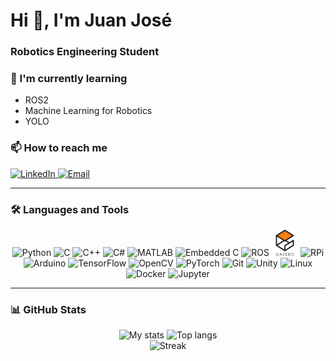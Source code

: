<h1 align="left">Hi 👋, I'm Juan José</h1>
<h3 align="left">Robotics Engineering Student</h3>

### 🌱 I'm currently learning
- ROS2
- Machine Learning for Robotics
- YOLO

### 📫 How to reach me
<p align="left">
  <a target="_blank" href="https://www.linkedin.com/in/juan-josé-jáuregui-2824b229a/">
    <img src="https://img.shields.io/badge/LinkedIn-0077B5?style=for-the-badge&logo=linkedin&logoColor=white" alt="LinkedIn"/>
  </a>
  <a href="mailto:your.email@example.com">
    <img src="https://img.shields.io/badge/Email-D14836?style=for-the-badge&logo=gmail&logoColor=white" alt="Email"/>
  </a>
</p>

---

### 🛠️ Languages and Tools

<div align="center">
  <!-- Programming Languages -->
  <img src="https://cdn.jsdelivr.net/gh/devicons/devicon/icons/python/python-original.svg" alt="Python" width="50" title="Python"/>
  <img src="https://cdn.jsdelivr.net/gh/devicons/devicon/icons/c/c-original.svg" alt="C" width="50" title="C"/>
  <img src="https://cdn.jsdelivr.net/gh/devicons/devicon/icons/cplusplus/cplusplus-original.svg" alt="C++" width="50" title="C++"/>
  <img src="https://cdn.jsdelivr.net/gh/devicons/devicon/icons/csharp/csharp-original.svg" alt="C#" width="50" title="C#"/>
  <img src="https://upload.wikimedia.org/wikipedia/commons/2/21/Matlab_Logo.png" alt="MATLAB" width="50" title="MATLAB"/>

 
  <!-- Robotics & Embedded -->
  <img src="https://cdn.jsdelivr.net/gh/devicons/devicon/icons/embeddedc/embeddedc-original.svg" alt="Embedded C" width="50" title="Embedded C"/>
  <img src="https://cdn.jsdelivr.net/gh/devicons/devicon/icons/ros/ros-original-wordmark.svg" alt="ROS" width="50" title="ROS"/>
  <img src="https://raw.githubusercontent.com/devicons/devicon/master/icons/gazebo/gazebo-original-wordmark.svg" alt="Gazebo" width="42" height="42"/>  
  <img src="https://cdn.jsdelivr.net/gh/devicons/devicon/icons/raspberrypi/raspberrypi-original.svg" alt="RPi" width="50" title="Raspberry Pi"/>
  <img src="https://cdn.worldvectorlogo.com/logos/arduino-1.svg" alt="Arduino" width="50" title="Arduino"/>

  <!-- AI & Vision -->
  <img src="https://cdn.jsdelivr.net/gh/devicons/devicon/icons/tensorflow/tensorflow-original.svg" alt="TensorFlow" width="50" title="TensorFlow"/>
  <img src="https://cdn.jsdelivr.net/gh/devicons/devicon/icons/opencv/opencv-original.svg" alt="OpenCV" width="50" title="OpenCV"/>
  <img src="https://cdn.jsdelivr.net/gh/devicons/devicon/icons/pytorch/pytorch-original.svg" alt="PyTorch" width="50" title="PyTorch"/>
  <!-- Other Tools -->
  <img src="https://cdn.jsdelivr.net/gh/devicons/devicon/icons/git/git-original.svg" alt="Git" width="50" title="Git"/>
  <img src="https://cdn.jsdelivr.net/gh/devicons/devicon/icons/unity/unity-original.svg" alt="Unity" width="50" title="Unity"/>
  <img src="https://cdn.jsdelivr.net/gh/devicons/devicon/icons/linux/linux-original.svg" alt="Linux" width="50" title="Linux"/>
  <img src="https://cdn.jsdelivr.net/gh/devicons/devicon/icons/docker/docker-original.svg" alt="Docker" width="50" title="Docker"/>
  <img src="https://cdn.jsdelivr.net/gh/devicons/devicon/icons/jupyter/jupyter-original-wordmark.svg" alt="Jupyter" width="50" title="Jupyter"/>
</div>

---

### 📊 GitHub Stats

<div align="center">
  <img height="180em" src="https://github-readme-stats.vercel.app/api?username=jjjau03&show_icons=true&theme=dark" alt="My stats"/>
  <img height="180em" src="https://github-readme-stats.vercel.app/api/top-langs/?username=jjjau03&layout=compact&theme=dark" alt="Top langs"/>
</div>

<div align="center">
  <img height="180em" src="https://github-readme-streak-stats.herokuapp.com/?user=jjjau03&theme=dark" alt="Streak"/>
</div>
